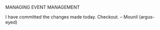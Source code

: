 MANAGING EVENT MANAGEMENT

I have committed the changes made today. Checkout.
– Mounil (argus-eyed)
